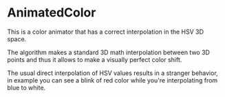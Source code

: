 
# AnimatedColor

This is a color animator that has a correct interpolation in the HSV 3D space.

The algorithm makes a standard 3D math interpolation between
two 3D points and thus it allows to make a visually perfect color shift.

The usual direct interpolation of HSV values results in a stranger behavior,
in example you can see a blink of red color while you're interpolating from
blue to white.
